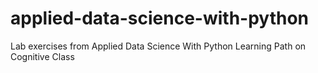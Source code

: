 # applied-data-science-with-python
Lab exercises from Applied Data Science With Python Learning Path on Cognitive Class
